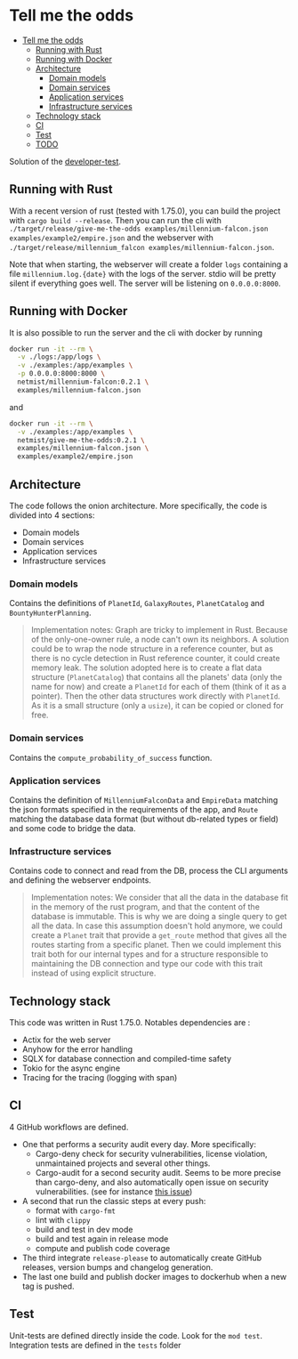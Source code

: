 # Tell me the odds

<!--toc:start-->

- [Tell me the odds](#tell-me-the-odds)
  - [Running with Rust](#running-with-rust)
  - [Running with Docker](#running-with-docker)
  - [Architecture](#architecture)
    - [Domain models](#domain-models)
    - [Domain services](#domain-services)
    - [Application services](#application-services)
    - [Infrastructure services](#infrastructure-services)
  - [Technology stack](#technology-stack)
  - [CI](#ci)
  - [Test](#test)
  - [TODO](#todo)
  <!--toc:end-->

Solution of the [developer-test](https://github.com/lioncowlionant/developer-test).

## Running with Rust

With a recent version of rust (tested with 1.75.0), you can build the project with `cargo build --release`. Then you can run the cli with `./target/release/give-me-the-odds examples/millennium-falcon.json examples/example2/empire.json` and the webserver with `./target/release/millennium_falcon examples/millennium-falcon.json`.

Note that when starting, the webserver will create a folder `logs` containing a file `millennium.log.{date}` with the logs of the server. stdio will be pretty silent if everything goes well. The server will be listening on `0.0.0.0:8000`.

## Running with Docker

It is also possible to run the server and the cli with docker by running

```sh
docker run -it --rm \
  -v ./logs:/app/logs \
  -v ./examples:/app/examples \
  -p 0.0.0.0:8000:8000 \
  netmist/millennium-falcon:0.2.1 \
  examples/millennium-falcon.json
```

and

```sh
docker run -it --rm \
  -v ./examples:/app/examples \
  netmist/give-me-the-odds:0.2.1 \
  examples/millennium-falcon.json \
  examples/example2/empire.json
```

## Architecture

The code follows the onion architecture. More specifically, the code is divided into 4 sections:

- Domain models
- Domain services
- Application services
- Infrastructure services

### Domain models

Contains the definitions of `PlanetId`, `GalaxyRoutes`, `PlanetCatalog` and `BountyHunterPlanning`.

> Implementation notes:
> Graph are tricky to implement in Rust. Because of the only-one-owner rule, a node can't own its neighbors. A solution could be to wrap the node structure in a reference counter, but as there is no cycle detection in Rust reference counter, it could create memory leak.
> The solution adopted here is to create a flat data structure (`PlanetCatalog`) that contains all the planets' data (only the name for now) and create a `PlanetId` for each of them (think of it as a pointer).
> Then the other data structures work directly with `PlanetId`. As it is a small structure (only a `usize`), it can be copied or cloned for free.

### Domain services

Contains the `compute_probability_of_success` function.

### Application services

Contains the definition of `MillenniumFalconData` and `EmpireData` matching the json formats specified in the requirements of the app, and `Route` matching the database data format (but without db-related types or field) and some code to bridge the data.

### Infrastructure services

Contains code to connect and read from the DB, process the CLI arguments and defining the webserver endpoints.

> Implementation notes:
> We consider that all the data in the database fit in the memory of the rust program, and that the content of the database is immutable. This is why we are doing a single query to get all the data.
> In case this assumption doesn't hold anymore, we could create a `Planet` trait that provide a `get_route` method that gives all the routes starting from a specific planet. Then we could implement this trait both for our internal types and for a structure responsible to maintaining the DB connection and type our code with this trait instead of using explicit structure.

## Technology stack

This code was written in Rust 1.75.0. Notables dependencies are :

- Actix for the web server
- Anyhow for the error handling
- SQLX for database connection and compiled-time safety
- Tokio for the async engine
- Tracing for the tracing (logging with span)

## CI

4 GitHub workflows are defined.

- One that performs a security audit every day. More specifically:
  - Cargo-deny check for security vulnerabilities, license violation, unmaintained projects and several other things.
  - Cargo-audit for a second security audit. Seems to be more precise than cargo-deny, and also automatically open issue on security vulnerabilities. (see for instance [this issue](https://github.com/Net-Mist/tell-me-the-odds/issues/1))
- A second that run the classic steps at every push:
  - format with `cargo-fmt`
  - lint with `clippy`
  - build and test in dev mode
  - build and test again in release mode
  - compute and publish code coverage
- The third integrate `release-please` to automatically create GitHub releases, version bumps and changelog generation.
- The last one build and publish docker images to dockerhub when a new tag is pushed.

## Test

Unit-tests are defined directly inside the code. Look for the `mod test`. Integration tests are defined in the `tests` folder
